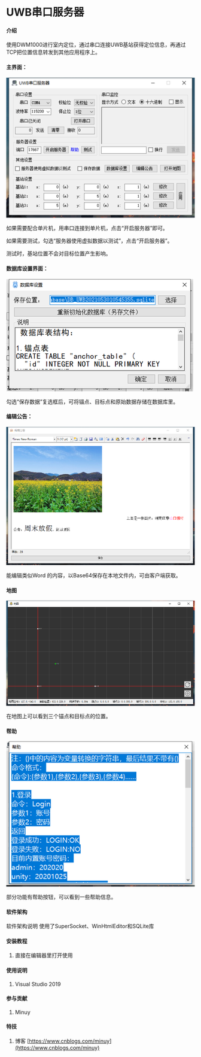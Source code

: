 # UWB串口服务器

#### 介绍
使用DWM1000进行室内定位，通过串口连接UWB基站获得定位信息，再通过TCP把位置信息转发到其他应用程序上。

#### 主界面：

![image-20210530105220931](README.assets/image-20210530105220931.png)

如果需要配合单片机，用串口连接到单片机，点击“开启服务器”即可。

如果需要测试，勾选“服务器使用虚拟数据以测试”，点击“开启服务器”。

测试时，基站位置不会对目标位置产生影响。

#### 数据库设置界面：

![image-20210530105549523](README.assets/image-20210530105549523.png)

勾选“保存数据”复选框后，可将锚点、目标点和原始数据存储在数据库里。

#### 编辑公告：

![image-20210530110226565](README.assets/image-20210530110226565.png)

能编辑类似Word 的内容，以Base64保存在本地文件内，可由客户端获取。

#### 地图

![image-20210530110352933](README.assets/image-20210530110352933.png)

在地图上可以看到三个锚点和目标点的位置。

#### 帮助

![image-20210530110445765](README.assets/image-20210530110445765.png)

部分功能有帮助按钮，可以看到一些帮助信息。

#### 软件架构
软件架构说明
使用了SuperSocket、WinHtmlEditor和SQLite库


#### 安装教程

1.  直接在编辑器里打开使用

#### 使用说明

1.  Visual Studio 2019

#### 参与贡献

1.  Minuy


#### 特技

1.  博客 [https://www.cnblogs.com/minuy](https://www.cnblogs.com/minuy)
